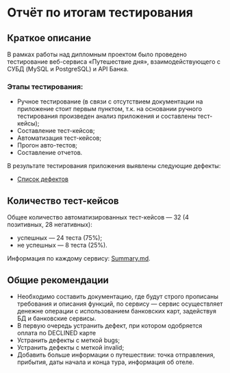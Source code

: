 # Отчёт по итогам тестирования
## Краткое описание

В рамках работы над дипломным проектом было проведено тестирование веб-сервиса «Путешествие дня», взаимодействующего с СУБД (MySQL и PostgreSQL) и API Банка.

### Этапы тестирования:

* Ручное тестирование (в связи с отсутствием документации на приложение стоит первым пунктом, т.к. на основании ручного тестирования произведен анализ приложения и составлены тест-кейсы);
* Составление тест-кейсов;
* Автоматизация тест-кейсов;
* Прогон авто-тестов;
* Составление отчетов.

В результате тестирования приложения выявлены следующие дефекты:

* [Список дефектов](https://github.com/DispUrr/AQADiploma/issues)

## Количество тест-кейсов

Общее количество автоматизированных тест-кейсов — 32 (4 позитивных, 28 негативных):
* успешных — 24 теста (75%);
* не успешных — 8 теста (25%).

Информация по каждому сервису: [Summary.md](https://github.com/DispUrr/AQADiploma/blob/main/reporting%20documents/Summary.md).

## Общие рекомендации
* Необходимо составить документацию, где будут строго прописаны требования и описания функций, по сервису — сервис осуществляет денежне операции с использованием банковских карт, задействуя БД и банковские сервисы.
* В первую очередь устранить дефект, при котором одобряется оплата по DECLINED карте
* Устранить дефекты с меткой bugs;
* Устранить дефекты с меткой invalid;
* Добавить больше информации о путешествии: точка отправления, прибытия, даты начала и конца тура, информация об отеле.
